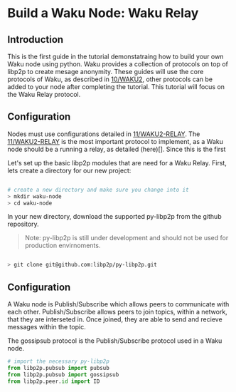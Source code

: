 # Build a Waku Node: Waku Relay

## Introduction

This is the first guide in the tutorial demonstatraing how to build your own Waku node using python. 
Waku provides a collection of protocols on top of libp2p to create mesage anonymity.
These guides will use the core protocols of Waku, as described in [10/WAKU2](https://rfc.vac.dev/spec/10/), 
other protocols can be added to your node after completing the tutorial.
This tutorial will focus on the Waku Relay protocol.

## Configuration

Nodes must use configurations detailed in [11/WAKU2-RELAY](https://rfc.vac.dev/spec/11/).
The [11/WAKU2-RELAY](https://rfc.vac.dev/spec/11/) is the most important protocol to implement,
as a Waku node should be a running a relay, as detailed (here)[].
Since this is the first 

Let's set up the basic libp2p modules that are need for a Waku Relay. 
First, lets create a directory for our new project:

``` bash

# create a new directory and make sure you change into it
> mkdir waku-node
> cd waku-node

```
In your new directory, download the supported py-libp2p from the github repository.

> Note: py-libp2p is still under development and should not be used for production envirnoments.

``` bash

> git clone git@github.com:libp2p/py-libp2p.git

```

## Configuration
A Waku node is Publish/Subscribe which allows peers to communicate with each other.
Publish/Subscribe allows peers to join topics, within a network,
that they are interseted in.
Once joined, they are able to send and recieve messages within the topic.

The gossipsub protocol is the Publish/Subscribe protocol used in a Waku node.


``` python
# import the necessary py-libp2p
from libp2p.pubsub import pubsub
from libp2p.pubsub import gossipsub
from libp2p.peer.id import ID

```

